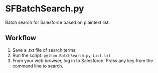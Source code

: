 # SFBatchSearch.py
Batch search for Salesforce based on plaintext list.

## Workflow
1. Save a .txt file of search terms.
2. Run the script: `python BatchSearch.py List.txt`
3. From your web browser, log in to Salesforce. Press any key from the command line to search.
